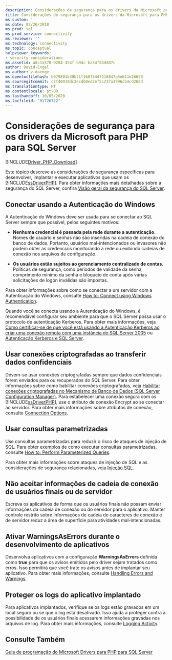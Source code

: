 ```yaml
---
description: Considerações de segurança para os drivers da Microsoft para PHP para SQL Server
title: Considerações de segurança para os drivers da Microsoft para PHP para SQL Server | Microsoft Docs
ms.custom: ''
ms.date: 03/26/2018
ms.prod: sql
ms.prod_service: connectivity
ms.reviewer: ''
ms.technology: connectivity
ms.topic: conceptual
helpviewer_keywords:
- security considerations
ms.assetid: a8c1a570-9204-454f-b94c-ba34f54d487c
author: David-Engel
ms.author: v-daenge
ms.openlocfilehash: b079801b30b21f16876447218847b5e611e16650
ms.sourcegitcommit: c7f40918dc3ecdb0ed2ef5c237a3996cb4cd268d
ms.translationtype: HT
ms.contentlocale: pt-BR
ms.lasthandoff: 10/05/2020
ms.locfileid: "91726722"
---
```

# <a name="security-considerations-for-the-microsoft-drivers-for-php-for-sql-server"></a>Considerações de segurança para os drivers da Microsoft para PHP para SQL Server
[!INCLUDE[Driver_PHP_Download](../../includes/driver_php_download.md)]

Este tópico descreve as considerações de segurança específicas para desenvolver, implantar e executar aplicativos que usam os [!INCLUDE[ssDriverPHP](../../includes/ssdriverphp_md.md)]. Para obter informações mais detalhadas sobre a segurança do SQL Server, confira [Visão geral da segurança do SQL Server](/dotnet/framework/data/adonet/sql/overview-of-sql-server-security).  
  
## <a name="connect-using-windows-authentication"></a>Conectar usando a Autenticação do Windows  
A Autenticação do Windows deve ser usada para se conectar ao SQL Server sempre que possível, pelos seguintes motivos:  
  
-   **Nenhuma credencial é passada pela rede durante a autenticação.** Nomes de usuário e senhas não são inseridas na cadeia de conexão do banco de dados. Portanto, usuários mal-intencionados ou invasores não podem obter as credenciais monitorando a rede ou exibindo cadeias de conexão nos arquivos de configuração.  
  
-   **Os usuários estão sujeitos ao gerenciamento centralizado de contas.** Políticas de segurança, como períodos de validade da senha, comprimento mínimo da senha e bloqueio de conta após várias solicitações de logon inválidas são impostas.  
  
Para obter informações sobre como se conectar a um servidor com a Autenticação do Windows, consulte [How to: Connect using Windows Authentication](../../connect/php/how-to-connect-using-windows-authentication.md).  
  
Quando você se conecta usando a Autenticação do Windows, é recomendável configurar seu ambiente para que o SQL Server possa usar o protocolo de autenticação Kerberos. Para obter mais informações, veja [Como certificar-se de que você está usando a Autenticação Kerberos ao criar uma conexão remota com uma instância do SQL Server 2005](https://support.microsoft.com/en-ca/help/909801/how-to-make-sure-that-you-are-using-kerberos-authentication-when-you-c) ou [Autenticação Kerberos e SQL Server](/previous-versions/sql/sql-server-2008-r2/cc280744(v=sql.105)).  
  
## <a name="use-encrypted-connections-when-transferring-sensitive-data"></a>Usar conexões criptografadas ao transferir dados confidenciais  
Devem-se usar conexões criptografadas sempre que dados confidenciais forem enviados para ou recuperados do SQL Server. Para obter informações sobre como habilitar conexões criptografadas, veja [Habilitar conexões criptografadas no Mecanismo de Banco de Dados (SQL Server Configuration Manager)](../../database-engine/configure-windows/enable-encrypted-connections-to-the-database-engine.md). Para estabelecer uma conexão segura com os [!INCLUDE[ssDriverPHP](../../includes/ssdriverphp_md.md)], use o atributo de conexão Encrypt ao se conectar ao servidor. Para obter mais informações sobre atributos de conexão, consulte [Connection Options](../../connect/php/connection-options.md).  
  
## <a name="use-parameterized-queries"></a>Usar consultas parametrizadas  
Use consultas parametrizadas para reduzir o risco de ataques de injeção de SQL. Para obter exemplos de como executar consultas parametrizadas, consulte [How to: Perform Parameterized Queries](../../connect/php/how-to-perform-parameterized-queries.md).  
  
Para obter mais informações sobre ataques de injeção de SQL e as considerações de segurança relacionadas, veja [Injeção SQL](/previous-versions/sql/sql-server-2008-r2/ms161953(v=sql.105)).  
  
## <a name="do-not-accept-server-or-connection-string-information-from-end-users"></a>Não aceitar informações de cadeia de conexão de usuários finais ou de servidor  
Escreva os aplicativos de forma que os usuários finais não possam enviar informações da cadeia de conexão ou do servidor para o aplicativo. Manter controle restrito sobre informações de cadeia de caracteres de conexão e de servidor reduz a área de superfície para atividades mal-intencionadas.  
  
## <a name="turn-warningsaserrors-on-during-application-development"></a>Ativar WarningsAsErrors durante o desenvolvimento de aplicativos  
Desenvolva aplicativos com a configuração **WarningsAsErrors** definida como **true** para que os avisos emitidos pelo driver sejam tratados como erros. Isso permitirá que você trate os avisos antes de implantar seu aplicativo. Para obter mais informações, consulte [Handling Errors and Warnings](../../connect/php/handling-errors-and-warnings.md).  
  
## <a name="secure-logs-for-deployed-application"></a>Proteger os logs do aplicativo implantado  
Para aplicativos implantados, verifique se os logs estão gravados em um local seguro ou se que o log está desativado. Isso ajuda a proteger contra a possibilidade de os usuários finais acessarem informações gravadas nos arquivos de log. Para obter mais informações, consulte [Logging Activity](../../connect/php/logging-activity.md).  
  
## <a name="see-also"></a>Consulte Também  
[Guia de programação do Microsoft Drivers para PHP para SQL Server](../../connect/php/programming-guide-for-php-sql-driver.md)

